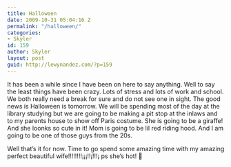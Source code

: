 ```yaml
---
title: Halloween
date: 2009-10-31 05:04:16 Z
permalink: "/halloween/"
categories:
- Skyler
id: 159
author: Skyler
layout: post
guid: http://lewynandez.com/?p=159
---
```


It has been a while since I have been on here to say anything. Well to say the least things have been crazy. Lots of stress and lots of work and school. We both really need a break for sure and do not see one in sight. The good news is Halloween is tomorrow. We will be spending most of the day at the library studying but we are going to be making a pit stop at the inlaws and to my parents house to show off Paris costume. She is going to be a giraffe! And she loonks so cute in it! Mom is going to be lil red riding hood. And I am going to be one of those guys from the 20s. 

Well that&#8217;s it for now. Time to go spend some amazing time with my amazing perfect beautiful wife!!!!!!!!¡¡¡!!¡!!!¡ ps she&#8217;s hot! 🙂
